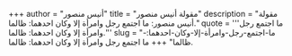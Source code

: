 +++
author = "أنيس منصور"
title = "مقولة أنيس منصور"
description = "مقولة أنيس منصور: ما اجتمع رجل وامرأة إلا وكان احدهما: ظالما."
quote = '''ما اجتمع رجل وامرأة إلا وكان احدهما: ظالما.''' 
slug = "ما-اجتمع-رجل-وامرأة-إلا-وكان-احدهما:-ظالما"
+++
ما اجتمع رجل وامرأة إلا وكان احدهما: ظالما.
